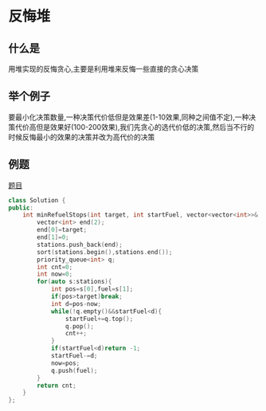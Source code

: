 # 反悔堆

## 什么是


用堆实现的反悔贪心,主要是利用堆来反悔一些直接的贪心决策


## 举个例子

要最小化决策数量,一种决策代价低但是效果差(1-10效果,同种之间值不定),一种决策代价高但是效果好(100-200效果),我们先贪心的选代价低的决策,然后当不行的时候反悔最小的效果的决策并改为高代价的决策

## 例题

[题目](https://leetcode.cn/problems/minimum-number-of-refueling-stops/description/)

```cpp
class Solution {
public:
    int minRefuelStops(int target, int startFuel, vector<vector<int>>& stations) {
        vector<int> end(2);
        end[0]=target;
        end[1]=0;
        stations.push_back(end);
        sort(stations.begin(),stations.end());
        priority_queue<int> q;
        int cnt=0;
        int now=0;
        for(auto s:stations){
            int pos=s[0],fuel=s[1];
            if(pos>target)break;
            int d=pos-now;
            while(!q.empty()&&startFuel<d){
                startFuel+=q.top();
                q.pop();
                cnt++;
            }
            if(startFuel<d)return -1;
            startFuel-=d;
            now=pos;
            q.push(fuel);
        }
        return cnt;
    }
};
```